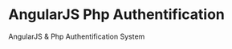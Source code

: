 AngularJS Php Authentification
=================================

AngularJS &amp; Php  Authentification System
